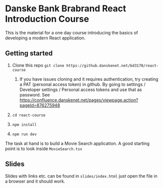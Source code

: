 # Danske Bank Brabrand React Introduction Course

This is the material for a one day course introducing the basics of developing a modern React application.

## Getting started

1. Clone this repo `git clone https://github.danskenet.net/bd3170/react-course`

   1. If you have issues cloning and it requires authentication, try creating a PAT (personal access token) in github. By going to settings / Developer settings / Personal access tokens and use that as password. See https://confluence.danskenet.net/pages/viewpage.action?pageId=876275948

1. `cd react-course`
1. `npm install`
1. `npm run dev`

The task at hand is to build a Movie Search application. A good starting point is to look inside `MovieSearch.tsx`

## Slides

Slides with links etc. can be found in `slides/index.html` just open the file in a browser and it should work.
